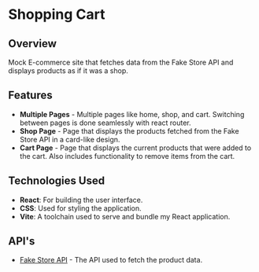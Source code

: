 # Shopping Cart

## Overview

Mock E-commerce site that fetches data from the Fake Store API and displays products as if it was a shop.

## Features

- **Multiple Pages** - Multiple pages like home, shop, and cart. Switching between pages is done seamlessly with react router.
- **Shop Page** - Page that displays the products fetched from the Fake Store API in a card-like design.
- **Cart Page** - Page that displays the current products that were added to the cart. Also includes functionality to remove items from the cart.

## Technologies Used

- **React**: For building the user interface.
- **CSS**: Used for styling the application.
- **Vite**: A toolchain used to serve and bundle my React application.

## API's

- [Fake Store API](https://fakestoreapi.com/) - The API used to fetch the product data.

